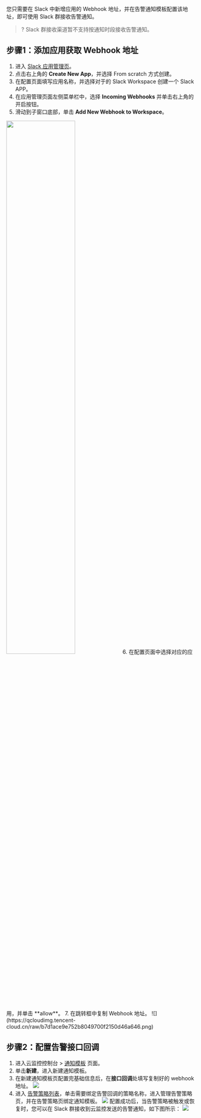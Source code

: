 ﻿您只需要在 Slack 中新增应用的 Webhook 地址，并在告警通知模板配置该地址，即可使用 Slack 群接收告警通知。

> ? Slack 群接收渠道暂不支持按通知时段接收告警通知。

## 步骤1：添加应用获取 Webhook 地址 

1. 进入 [Slack 应用管理页](https://api.slack.com/apps)。
2. 点击右上角的 **Create New App**，并选择 From scratch 方式创建。
3. 在配置页面填写应用名称，并选择对于的 Slack Workspace 创建一个 Slack APP。
4. 在应用管理页面左侧菜单栏中，选择 **Incoming Webhooks** 并单击右上角的开启按钮。
5. 滑动到子窗口底部，单击 **Add New Webhook to Workspace**。
<img src="https://qcloudimg.tencent-cloud.cn/raw/5ebbe0856c58f3a841f8f9793f01c7bc.png" height="60%" width="60%"> 
6. 在配置页面中选择对应的应用，并单击 **allow**。
7. 在跳转框中复制 Webhook 地址。
![](https://qcloudimg.tencent-cloud.cn/raw/b7d1ace9e752b8049700f2150d46a646.png)


## 步骤2：配置告警接口回调

1. 进入云监控控制台 > [通知模板](https://console.cloud.tencent.com/monitor/alarm2/notice ) 页面。
2. 单击**新建**，进入新建通知模板。
3. 在新建通知模板页配置完基础信息后，在**接口回调**处填写复制好的 webhook 地址。
![](https://qcloudimg.tencent-cloud.cn/raw/c4229a94a88ab59799994651619786f3.png)
4. 进入 [告警策略列表](https://console.cloud.tencent.com/monitor/alarm2/policy)，单击需要绑定告警回调的策略名称，进入管理告警策略页，并在告警策略页绑定通知模板。
![](https://qcloudimg.tencent-cloud.cn/raw/b829d61cdb8d33eebeb1e0100a901876.png)
 配置成功后，当告警策略被触发或恢复时，您可以在 Slack 群接收到云监控发送的告警通知，如下图所示：
![](https://qcloudimg.tencent-cloud.cn/raw/b45f704cf364895ab5ae86c0efb9b98f.png)
